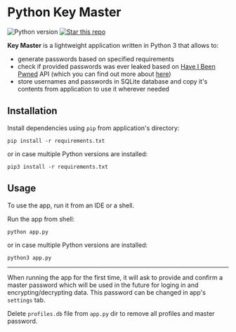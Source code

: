 # Python Key Master
<img border=0 src="https://img.shields.io/badge/python-3.8.1+-blue.svg?style=flat" alt="Python version"></a>
<a target="new" href="https://github.com/From3/Portfolio-Key_Master"><img border=0 src="https://img.shields.io/github/stars/From3/Portfolio-Key_Master.svg?style=social&label=Star&maxAge=60" alt="Star this repo"></a>

**Key Master** is a lightweight application written in Python 3 that allows to:
* generate passwords based on specified requirements
* check if provided passwords was ever leaked based on [Have I Been Pwned](https://haveibeenpwned.com/) API (which you can find out more about [here](https://haveibeenpwned.com/API/v3))
* store usernames and passwords in SQLite database and copy it's contents from application to use it wherever needed

## Installation

Install dependencies using `pip` from application's directory:

```
pip install -r requirements.txt
```

or in case multiple Python versions are installed:

```
pip3 install -r requirements.txt
```

## Usage

To use the app, run it from an IDE or a shell.

Run the app from shell:
```
python app.py
```
or in case multiple Python versions are installed:
```
python3 app.py
```
---

When running the app for the first time, it will ask to provide and confirm a master password which will be used in the future for loging in and encrypting/decrypting data. This password can be changed in app's `settings` tab.

Delete `profiles.db` file from `app.py` dir to remove all profiles and master password.
